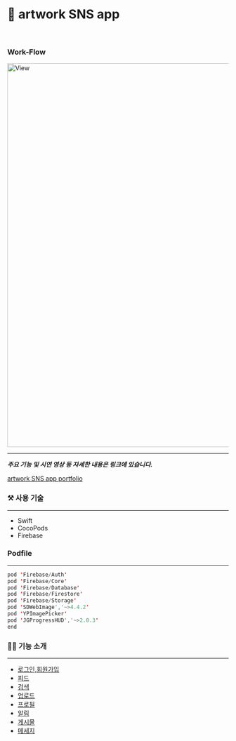 # 🎨 artwork SNS app


<br>

### Work-Flow

<img width="875" alt="View" src="https://user-images.githubusercontent.com/74236080/127725022-90b0a5e4-dac3-441f-914e-e4c32bc7ecb1.png">


---

***주요 기능 및 시연 영상 등 자세한 내용은 링크에 있습니다.***

[artwork SNS app portfolio](https://www.notion.so/artwork-SNS-app-00ced8ddd1d1446e901029668e8b98a0)



### ⚒  사용 기술
---
- Swift
- CocoPods
- Firebase


### Podfile
---

```swift
pod 'Firebase/Auth'
pod 'Firebase/Core'
pod 'Firebase/Database'
pod 'Firebase/Firestore'
pod 'Firebase/Storage'
pod 'SDWebImage','~>4.4.2'
pod 'YPImagePicker'
pod 'JGProgressHUD','~>2.0.3'
end
```



### 💁🏻  기능 소개
---
- [로그인,회원가입](https://github.com/camosss/ArtCommunity/tree/main/ArtCommunity/Controller/Authentication)
- [피드](https://github.com/camosss/ArtCommunity/tree/main/ArtCommunity/Controller/Feed)
- [검색](https://github.com/camosss/ArtCommunity/tree/main/ArtCommunity/Controller/Search)
- [업로드](https://github.com/camosss/ArtCommunity/tree/main/ArtCommunity/Controller/Upload)
- [프로필](https://github.com/camosss/ArtCommunity/tree/main/ArtCommunity/Controller/Profile)
- [알림](https://github.com/camosss/ArtCommunity/tree/main/ArtCommunity/Controller/Notification)
- [게시물](https://github.com/camosss/ArtCommunity/tree/main/ArtCommunity/Controller/Post)
- [메세지](https://github.com/camosss/ArtCommunity/tree/main/ArtCommunity/Controller/Message)











